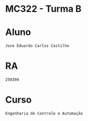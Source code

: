 # **MC322 - Turma B**

# **Aluno**
    Jose Eduardo Carlos Castilho
# **RA**
    250394
# **Curso**
    Engenharia de Controle e Automação

